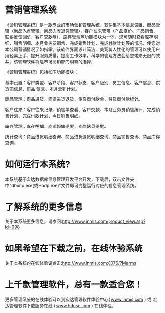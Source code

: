 # 营销管理系统

《营销管理系统》是一款专业的市场营销管理系统，软件集基本信息设置、商品管理（商品入库管理、商品入库退货管理）、客户往来管理（产品报价、产品销售、联系反馈回访、客户交款等）、库存管理等功能模块为一体，您可随时查看库存明细、销售明细、本月业务员销售、完成销售计划、完成付款计划等的情况，使您对本公司营销情况了如指掌。该软件界面设计简洁、美观其人性化的管理可以使用户用轻易上手，提升服务质量，提高工作效率。科学的管理方法会给您带来无限的效益，该管理软件将是市场营销部门明智的选择。

《营销管理系统》包括如下功能模块：

基本设置：客户类型、客户阶段、客户状态、客户级别、员工信息、客户信息、供货商信息、商品  信息、本月营销计划。

商品管理：商品进货、商品进货退货、供货商付款单、供货商付款统计。

客户往来：客户往来记录、销售单查看、客户交款、本月业务员销售统计、完成销售计划、完成付款计划、今日销售明细。

库存管理：库存明细、商品超储提醒、商品缺货提醒。

统计查询：商品进货明细查询、商品进货退货明细查询、商品销售查询、商品库存查询。

# 如何运行本系统?

本系统基于宏达数据库信息管理开发平台开发，下载后，双击文件夹中"dbimp.exe(或Hadp.exe)"文件即可完整运行对应的信息管理系统。

# 了解系统的更多信息

关于本系统更多信息，请参阅:http://www.inmis.com/product_view.asp?id=998

# 如果希望在下载之前，在线体验系统

关于本系统的在线体验请点击:http://www.inmis.com:8076/?Marms

# 上千款管理软件，总有一款适合您！

更多管理系统的在线体验可以到宏达管理软件体验中心( www.inmis.com ) 或 宏达管理软件下载服务在线 ( www.hdcsc.com ) 在线体验。



